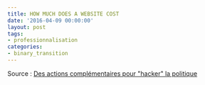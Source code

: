 ```yaml
---
title: HOW MUCH DOES A WEBSITE COST
date: '2016-04-09 00:00:00'
layout: post
tags:
- professionnalisation
categories:
- binary_transition
---
```



Source : [Des actions complémentaires pour "hacker" la politique][huffingtonpost.fr]


[huffingtonpost.fr]: http://fr.slideshare.net/openscop/modles-conomiques-des-tiers-lieux-bilan-openscop



